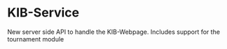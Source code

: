 KIB-Service
=================

New server side API to handle the KIB-Webpage. Includes support for the tournament module
